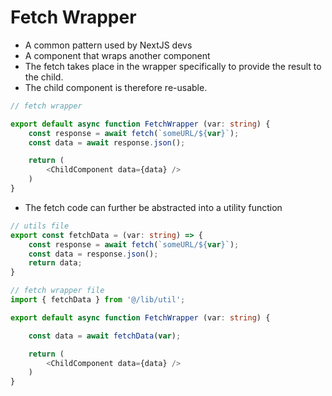 # Fetch Wrapper

- A common pattern used by NextJS devs
- A component that wraps another component
- The fetch takes place in the wrapper specifically to provide the result to the child.
- The child component is therefore re-usable.

```ts
// fetch wrapper

export default async function FetchWrapper (var: string) {
    const response = await fetch(`someURL/${var}`);
    const data = await response.json();

    return (
        <ChildComponent data={data} />
    )
}
```

- The fetch code can further be abstracted into a utility function

```ts
// utils file
export const fetchData = (var: string) => {
    const response = await fetch(`someURL/${var}`);
    const data = response.json();
    return data;
}

// fetch wrapper file
import { fetchData } from '@/lib/util';

export default async function FetchWrapper (var: string) {

    const data = await fetchData(var);

    return (
        <ChildComponent data={data} />
    )
}
```
